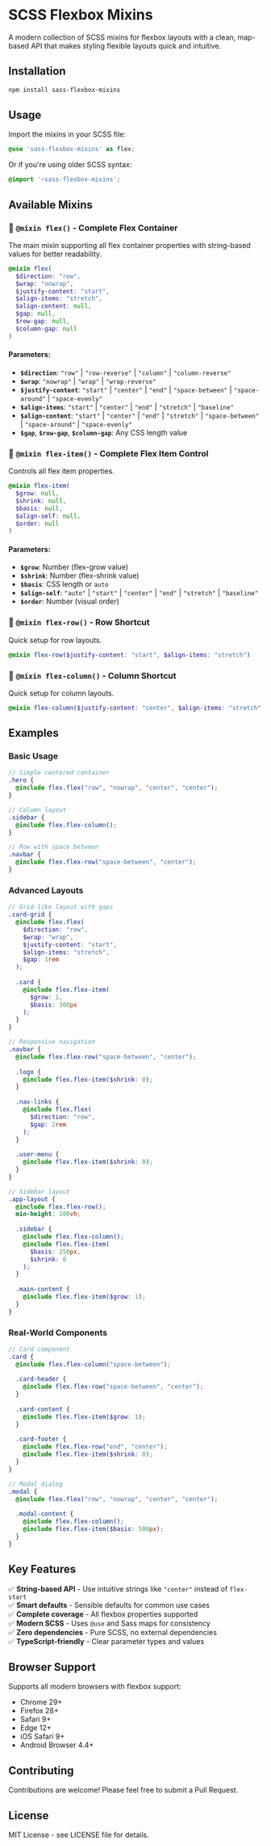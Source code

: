 # SCSS Flexbox Mixins

A modern collection of SCSS mixins for flexbox layouts with a clean, map-based API that makes styling flexible layouts quick and intuitive.

## Installation

```bash
npm install sass-flexbox-mixins
```

## Usage

Import the mixins in your SCSS file:

```scss
@use 'sass-flexbox-mixins' as flex;
```

Or if you're using older SCSS syntax:

```scss
@import '~sass-flexbox-mixins';
```

## Available Mixins

### 🎯 `@mixin flex()` - Complete Flex Container

The main mixin supporting all flex container properties with string-based values for better readability.

```scss
@mixin flex(
  $direction: "row",
  $wrap: "nowrap", 
  $justify-content: "start",
  $align-items: "stretch",
  $align-content: null,
  $gap: null,
  $row-gap: null,
  $column-gap: null
)
```

#### Parameters:
- **`$direction`**: `"row"` | `"row-reverse"` | `"column"` | `"column-reverse"`
- **`$wrap`**: `"nowrap"` | `"wrap"` | `"wrap-reverse"`
- **`$justify-content`**: `"start"` | `"center"` | `"end"` | `"space-between"` | `"space-around"` | `"space-evenly"`
- **`$align-items`**: `"start"` | `"center"` | `"end"` | `"stretch"` | `"baseline"`
- **`$align-content`**: `"start"` | `"center"` | `"end"` | `"stretch"` | `"space-between"` | `"space-around"` | `"space-evenly"`
- **`$gap`**, **`$row-gap`**, **`$column-gap`**: Any CSS length value

### 🎯 `@mixin flex-item()` - Complete Flex Item Control

Controls all flex item properties.

```scss
@mixin flex-item(
  $grow: null,
  $shrink: null,
  $basis: null,
  $align-self: null,
  $order: null
)
```

#### Parameters:
- **`$grow`**: Number (flex-grow value)
- **`$shrink`**: Number (flex-shrink value)
- **`$basis`**: CSS length or `auto`
- **`$align-self`**: `"auto"` | `"start"` | `"center"` | `"end"` | `"stretch"` | `"baseline"`
- **`$order`**: Number (visual order)

### 🎯 `@mixin flex-row()` - Row Shortcut

Quick setup for row layouts.

```scss
@mixin flex-row($justify-content: "start", $align-items: "stretch")
```

### 🎯 `@mixin flex-column()` - Column Shortcut

Quick setup for column layouts.

```scss
@mixin flex-column($justify-content: "center", $align-items: "stretch")
```

## Examples

### Basic Usage

```scss
// Simple centered container
.hero {
  @include flex.flex("row", "nowrap", "center", "center");
}

// Column layout
.sidebar {
  @include flex.flex-column();
}

// Row with space between
.navbar {
  @include flex.flex-row("space-between", "center");
}
```

### Advanced Layouts

```scss
// Grid-like layout with gaps
.card-grid {
  @include flex.flex(
    $direction: "row",
    $wrap: "wrap", 
    $justify-content: "start",
    $align-items: "stretch",
    $gap: 1rem
  );
  
  .card {
    @include flex.flex-item(
      $grow: 1,
      $basis: 300px
    );
  }
}

// Responsive navigation
.navbar {
  @include flex.flex-row("space-between", "center");
  
  .logo {
    @include flex.flex-item($shrink: 0);
  }
  
  .nav-links {
    @include flex.flex(
      $direction: "row",
      $gap: 2rem
    );
  }
  
  .user-menu {
    @include flex.flex-item($shrink: 0);
  }
}

// Sidebar layout
.app-layout {
  @include flex.flex-row();
  min-height: 100vh;
  
  .sidebar {
    @include flex.flex-column();
    @include flex.flex-item(
      $basis: 250px,
      $shrink: 0
    );
  }
  
  .main-content {
    @include flex.flex-item($grow: 1);
  }
}
```

### Real-World Components

```scss
// Card component
.card {
  @include flex.flex-column("space-between");
  
  .card-header {
    @include flex.flex-row("space-between", "center");
  }
  
  .card-content {
    @include flex.flex-item($grow: 1);
  }
  
  .card-footer {
    @include flex.flex-row("end", "center");
    @include flex.flex-item($shrink: 0);
  }
}

// Modal dialog
.modal {
  @include flex.flex("row", "nowrap", "center", "center");
  
  .modal-content {
    @include flex.flex-column();
    @include flex.flex-item($basis: 500px);
  }
}
```

## Key Features

✅ **String-based API** - Use intuitive strings like `"center"` instead of `flex-start`  
✅ **Smart defaults** - Sensible defaults for common use cases  
✅ **Complete coverage** - All flexbox properties supported  
✅ **Modern SCSS** - Uses `@use` and Sass maps for consistency  
✅ **Zero dependencies** - Pure SCSS, no external dependencies  
✅ **TypeScript-friendly** - Clear parameter types and values  

## Browser Support

Supports all modern browsers with flexbox support:
- Chrome 29+
- Firefox 28+
- Safari 9+
- Edge 12+
- iOS Safari 9+
- Android Browser 4.4+

## Contributing

Contributions are welcome! Please feel free to submit a Pull Request.

## License

MIT License - see LICENSE file for details.